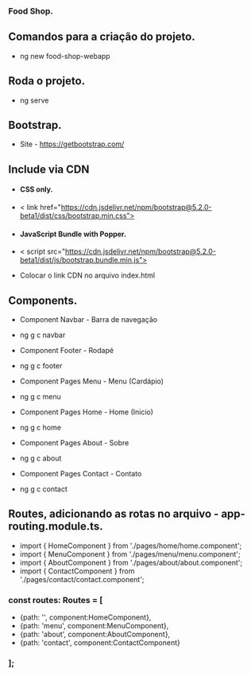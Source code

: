 ### Food Shop.

## Comandos para a criação do projeto.
- ng new food-shop-webapp

## Roda o projeto.
- ng serve

## Bootstrap.
- Site - https://getbootstrap.com/

## Include via CDN

- #### CSS only.
- < link href="https://cdn.jsdelivr.net/npm/bootstrap@5.2.0-beta1/dist/css/bootstrap.min.css">

- #### JavaScript Bundle with Popper.
- < script src="https://cdn.jsdelivr.net/npm/bootstrap@5.2.0-beta1/dist/js/bootstrap.bundle.min.js">

- Colocar o link CDN no arquivo index.html

## Components.
- Component Navbar - Barra de navegação
- ng g c navbar

- Component Footer - Rodapé
- ng g c footer

- Component Pages Menu - Menu (Cardápio)
- ng g c menu

- Component Pages Home - Home (Inicio)
- ng g c home

- Component Pages About - Sobre
- ng g c about

- Component Pages Contact - Contato
- ng g c contact

## Routes, adicionando as rotas no arquivo - app-routing.module.ts.
- import { HomeComponent } from './pages/home/home.component';
- import { MenuComponent } from './pages/menu/menu.component';
- import { AboutComponent } from './pages/about/about.component';
- import { ContactComponent } from './pages/contact/contact.component';

### const routes: Routes = [
- {path: '', component:HomeComponent},
- {path: 'menu', component:MenuComponent},
- {path: 'about', component:AboutComponent},
- {path: 'contact', component:ContactComponent}
### ];


